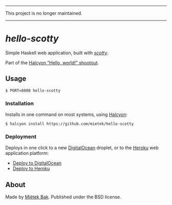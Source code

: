 -------------------------------------------------------------------------------

This project is no longer maintained.

-------------------------------------------------------------------------------


_hello-scotty_
==============

Simple Haskell web application, built with [_scotty_](https://hackage.haskell.org/package/scotty).

Part of the [Halcyon “Hello, world!” shootout](https://halcyon.sh/shootout/).


Usage
-----

```
$ PORT=8080 hello-scotty
```


### Installation

Installs in one command on most systems, using [Halcyon](https://halcyon.sh/):

```
$ halcyon install https://github.com/mietek/hello-scotty
```


### Deployment

Deploys in one click to a new [DigitalOcean](https://digitalocean.com/) droplet, or to the [Heroku](https://heroku.com/) web application platform:

- [Deploy to DigitalOcean](https://halcyon.sh/deploy/?url=https://github.com/mietek/hello-scotty)
- [Deploy to Heroku](https://heroku.com/deploy?template=https://github.com/mietek/hello-scotty)


About
-----

Made by [Miëtek Bak](https://mietek.io/).  Published under the BSD license.
